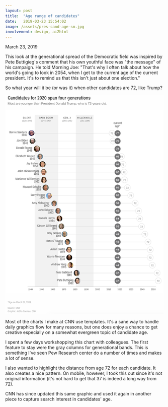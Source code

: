 ```yaml
---
layout: post
title:  "Age range of candidates"
date:   2019-03-23 15:54:02
image: /assets/pres-cand-age-sm.jpg
involvement: design, ai2html
---
```


<p class="date" markdown="1">
March 23, 2019
</p>

This look at the generational spread of the Democratic field was inspired by Pete Buttigieg's comment that his own youthful face was "the message" of his campaign. He told Morning Joe: "That's why I often talk about how the world's going to look in 2054, when I get to the current age of the current president. It's to remind us that this isn't just about one election." 

So what year will it be (or was it) when other candidates are 72, like Trump?

[![](/assets/pres-cand-age.png)](https://www.cnn.com/2019/03/23/politics/2020-presidential-race-generation-gap/index.html)

Most of the charts I make at CNN use templates. It's a sane way to handle daily graphics flow for many reasons, but one does enjoy a chance to get creative especially on a somewhat evergreen topic of candidate age.

I spent a few days workshopping this chart with colleagues. The first feature to stay were the gray columns for generational bands. This is something I've seen Pew Research center do a number of times and makes a lot of sense.

I also wanted to highlight the distance from age 72 for each candidate. It also creates a nice pattern. On mobile, however, I took this out since it's not original information (it's not hard to get that 37 is indeed a long way from 72).

CNN has since updated this same graphic and used it again in another piece to capture search interest in candidates' age.

